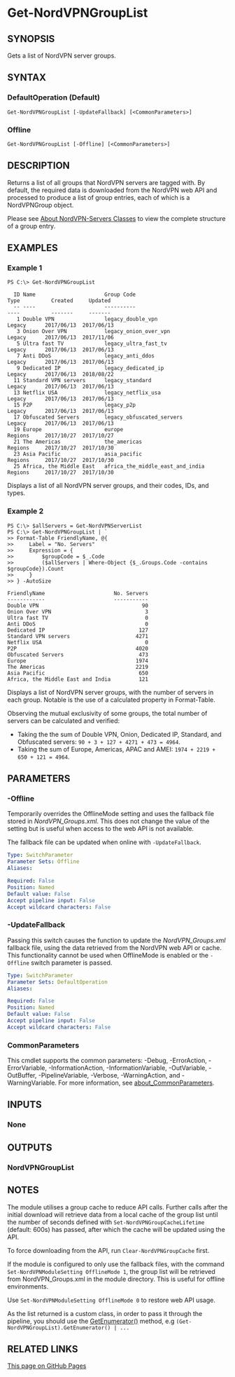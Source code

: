 ﻿
# Get-NordVPNGroupList

## SYNOPSIS
Gets a list of NordVPN server groups.

## SYNTAX

### DefaultOperation (Default)
```
Get-NordVPNGroupList [-UpdateFallback] [<CommonParameters>]
```

### Offline
```
Get-NordVPNGroupList [-Offline] [<CommonParameters>]
```

## DESCRIPTION
Returns a list of all groups that NordVPN servers are tagged with.
By default, the required data is downloaded from the NordVPN web API and
processed to produce a list of group entries, each of which is a
NordVPNGroup object.

Please see [About NordVPN-Servers Classes](./about_NordVPN-Servers_Classes.md)
to view the complete structure of a group entry.

## EXAMPLES

### Example 1
```
PS C:\> Get-NordVPNGroupList

  ID Name                      Group Code                             Type          Created     Updated
  -- ----                      ----------                             ----          -------     -------
   1 Double VPN                legacy_double_vpn                      Legacy      2017/06/13  2017/06/13
   3 Onion Over VPN            legacy_onion_over_vpn                  Legacy      2017/06/13  2017/11/06
   5 Ultra fast TV             legacy_ultra_fast_tv                   Legacy      2017/06/13  2017/06/13
   7 Anti DDoS                 legacy_anti_ddos                       Legacy      2017/06/13  2017/06/13
   9 Dedicated IP              legacy_dedicated_ip                    Legacy      2017/06/13  2018/08/22
  11 Standard VPN servers      legacy_standard                        Legacy      2017/06/13  2017/06/13
  13 Netflix USA               legacy_netflix_usa                     Legacy      2017/06/13  2017/06/13
  15 P2P                       legacy_p2p                             Legacy      2017/06/13  2017/06/13
  17 Obfuscated Servers        legacy_obfuscated_servers              Legacy      2017/06/13  2017/06/13
  19 Europe                    europe                                 Regions     2017/10/27  2017/10/27
  21 The Americas              the_americas                           Regions     2017/10/27  2017/10/30
  23 Asia Pacific              asia_pacific                           Regions     2017/10/27  2017/10/30
  25 Africa, the Middle East   africa_the_middle_east_and_india       Regions     2017/10/27  2017/10/30
```

Displays a list of all NordVPN server groups, and their codes, IDs, and types.

### Example 2
```
PS C:\> $allServers = Get-NordVPNServerList
PS C:\> Get-NordVPNGroupList | `
>> Format-Table FriendlyName, @{
>>     Label = "No. Servers"
>>     Expression = {
>>         $groupCode = $_.Code
>>         ($allServers | Where-Object {$_.Groups.Code -contains $groupCode}).Count
>>     }
>> } -AutoSize

FriendlyName                      No. Servers
------------                      -----------
Double VPN                                 90
Onion Over VPN                              3
Ultra fast TV                               0
Anti DDoS                                   0
Dedicated IP                              127
Standard VPN servers                     4271
Netflix USA                                 0
P2P                                      4020
Obfuscated Servers                        473
Europe                                   1974
The Americas                             2219
Asia Pacific                              650
Africa, the Middle East and India         121
```

Displays a list of NordVPN server groups, with the number of servers in each
group. Notable is the use of a calculated property in Format-Table.

Observing the mutual exclusivity of some groups, the total number of servers
can be calculated and verified:

- Taking the the sum of Double VPN, Onion, Dedicated IP, Standard, and Obfuscated
  servers: `90 + 3 + 127 + 4271 + 473 = 4964`.
- Taking the sum of Europe, Americas, APAC and AMEI:
  `1974 + 2219 + 650 + 121 = 4964`.

## PARAMETERS

### -Offline
Temporarily overrides the OfflineMode setting and uses the fallback file stored
in *NordVPN_Groups.xml*. This does not change the value of the setting but is
useful when access to the web API is not available.

The fallback file can be updated when online with `-UpdateFallback`.

```yaml
Type: SwitchParameter
Parameter Sets: Offline
Aliases:

Required: False
Position: Named
Default value: False
Accept pipeline input: False
Accept wildcard characters: False
```

### -UpdateFallback
Passing this switch causes the function to update the *NordVPN_Groups.xml*
fallback file, using the data retrieved from the NordVPN web API or cache.
This functionality cannot be used when OfflineMode is enabled or the `-Offline`
switch parameter is passed.

```yaml
Type: SwitchParameter
Parameter Sets: DefaultOperation
Aliases:

Required: False
Position: Named
Default value: False
Accept pipeline input: False
Accept wildcard characters: False
```

### CommonParameters
This cmdlet supports the common parameters: -Debug, -ErrorAction, -ErrorVariable, -InformationAction, -InformationVariable, -OutVariable, -OutBuffer, -PipelineVariable, -Verbose, -WarningAction, and -WarningVariable. For more information, see [about_CommonParameters](http://go.microsoft.com/fwlink/?LinkID=113216).

## INPUTS

### None
## OUTPUTS

### NordVPNGroupList
## NOTES
The module utilises a group cache to reduce API calls.
Further calls after the initial download will retrieve data from a local cache
of the group list until the number of seconds defined with
`Set-NordVPNGroupCacheLifetime` (default: 600s) has passed, after which the
cache will be updated using the API.

To force downloading from the API, run `Clear-NordVPNGroupCache` first.

If the module is configured to only use the fallback files, with the command
`Set-NordVPNModuleSetting OfflineMode 1`, the group list will be retrieved from
NordVPN_Groups.xml in the module directory. This is useful for offline
environments.

Use `Set-NordVPNModuleSetting OfflineMode 0` to restore web API usage.

As the list returned is a custom class, in order to pass it through the
pipeline, you should use the [GetEnumerator()](https://docs.microsoft.com/en-us/dotnet/api/system.collections.ienumerable.getenumerator)
method, e.g `(Get-NordVPNGroupList).GetEnumerator() | ...`

## RELATED LINKS

[This page on GitHub Pages](https://thefreeman193.github.io/NordVPN-Servers/Get-NordVPNGroupList.html)
